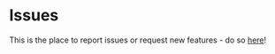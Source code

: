 # Issues
This is the place to report issues or request new features - do so [here](https://link-url-here.org)!
